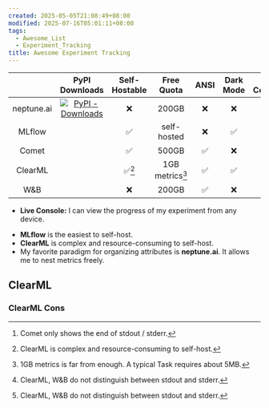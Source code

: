 ```yaml
---
created: 2025-05-05T21:08:49+08:00
modified: 2025-07-16T05:01:11+08:00
tags:
  - Awesome_List
  - Experiment_Tracking
title: Awesome Experiment Tracking
---
```


<style scoped>
/* Cribbed from the excellent ITS Theme https://github.com/SlRvb/Obsidian--ITS-Theme */ .cm-s-obsidian .HyperMD-table-row.HyperMD-table-row.HyperMD-table-row { white-space: pre-wrap; min-width: min-content; }
</style>

|            |                                                PyPI Downloads                                                | Self-Hostable |   Free Quota    | ANSI | Dark Mode | Live Console | Metadata | Uncommitted Changes | Artifacts | Nested Metric |
| :--------: | :----------------------------------------------------------------------------------------------------------: | :-----------: | :-------------: | :--: | :-------: | :----------: | :------: | :-----------------: | :-------: | :-----------: |
| neptune.ai | [![PyPI - Downloads](https://img.shields.io/pypi/dm/neptune-scale)](https://pypi.org/project/neptune-scale/) |       ❌       |      200GB      |  ❌   |     ❌     |      ✅       |    ✅     |          ✅          |     ✅     |       ✅       |
|   MLflow   |                                                                                                              |       ✅       |   self-hosted   |  ❌   |     ✅     |      ❌       |    ✅     |          ❌          |     ✅     |       ✅       |
|   Comet    |                                                                                                              |       ✅       |      500GB      |  ✅   |     ❌     |    ⚠️[^1]    |    ✅     |          ✅          |     ✅     |       ✅       |
|  ClearML   |                                                                                                              |     ✅[^2]     | 1GB metrics[^3] |  ✅   |     ✅     |    ✅[^4]     |    ✅     |          ✅          |     ✅     |       ✅       |
|    W&B     |                                                                                                              |       ❌       |      200GB      |  ✅   |     ❌     |    ✅[^4]     |    ❌     |          ❌          |     ✅     |       ✅       |

- **Live Console:** I can view the progress of my experiment from any device.

[^1]: Comet only shows the end of stdout / stderr.
[^2]: ClearML is complex and resource-consuming to self-host.
[^3]: 1GB metrics is far from enough. A typical Task requires about 5MB.
[^4]: ClearML, W&B do not distinguish between stdout and stderr.

- **MLflow** is the easiest to self-host.
- **ClearML** is complex and resource-consuming to self-host.
- My favorite paradigm for organizing attributes is **neptune.ai**. It allows me to nest metrics freely.

## ClearML

### ClearML Cons
